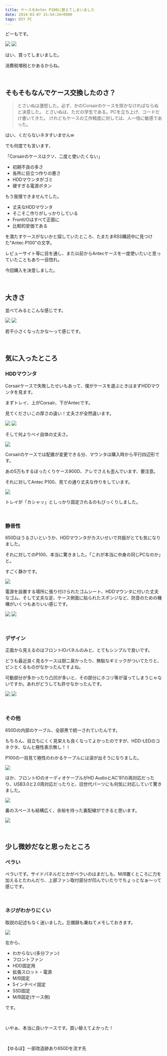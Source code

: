 ```yaml
---
title: ケースをAntec P100に替えてしまいました
date: 2014-03-07 15:54:24+0900
tags: DIY PC
---
```

どーもです。

<img src="https://lh5.googleusercontent.com/-XoKivWIxV-E/UxlZ2n5NcBI/AAAAAAAADBo/889Z-pZBzoI/s640/IMG_1631.JPG" />

<img src="https://lh4.googleusercontent.com/-FijF9e1kEAw/UxlZ1-Dv3PI/AAAAAAAADBs/jEuuzZ2dooA/s640/IMG_1632.JPG" />

はい、買ってしまいました。

消費税増税とかあるからね。

&nbsp;

<!--more-->

## そもそもなんでケース交換したのさ？

> とさいぬは激怒した。必ず、かのCorsairのケースを除かなければならぬと決意した。
> とさいぬは、ただの学生である。PCを立ち上げ、コードだけ書いてきた。
> けれどもケースの工作精度に対しては、人一倍に敏感であった。

はい、くだらないネタすいませんw

でも何度でも言います、

「Corsairのケースはクソ、二度と使いたくない」

* 初期不良の多さ
* 各所に目立つ作りの悪さ
* HDDマウンタがゴミ
* 硬すぎる電源ボタン

もう我慢できませんでした。

* 丈夫なHDDマウンタ
* そこそこ作りがしっかりしている
* FrontI/Oはすべて正面に
* 比較的安価である

を満たすケースがないかと探していたところ、たまたまRSS購読中に見つけた"Antec P100"の文字。

レビューサイト等に目を通し、また以前からAntecケースを一度使いたいと思っていたこともあり一目惚れ。

今回購入を決意しました。

&nbsp;

## 大きさ
並べてみるとこんな感じです。

<img src="https://lh3.googleusercontent.com/-H5O219_iTb8/UxlgFrA3WcI/AAAAAAAADC8/Fho6XuWVX_o/s640/IMG_1647.JPG" />

<img src="https://lh3.googleusercontent.com/-FFPyzXu2m8U/UxlgUaKgqFI/AAAAAAAADDI/-hBoEkBqL5E/s640/IMG_1648.JPG" />

若干小さくなったかな〜って感じです。

&nbsp;

## 気に入ったところ

### HDDマウンタ
Corsairケースで失敗したせいもあって、僕がケースを選ぶときはまずHDDマウンタを見ます。

まずトレイ、上がCorsair、下がAntecです。

見てくださいこの厚さの違い！丈夫さが全然違います。

<img src="https://lh4.googleusercontent.com/-lQ00IRfAIwg/UxlgF2H_IbI/AAAAAAAADDA/4dSMwp3wPLA/s640/IMG_1646.JPG" />

<img src="https://lh3.googleusercontent.com/-vsBALNiZ9kE/UxlgE9iOy5I/AAAAAAAADCw/8dJwC0zfXdU/s640/IMG_1645.JPG" />

そして何よりベイ自体の丈夫さ。

<img src="https://lh5.googleusercontent.com/--RsFqD_rkv0/UxlgXPGPd6I/AAAAAAAADDQ/xVaAret4LVA/s640/IMG_1649.JPG" />

Corsairのケースでは配置が変更できる分、マウンタは購入時から平行四辺形です。

あの5万もするぼったくりケース900D、アレでさえも歪んでいます、要注意。

それに対してAntec P100、見ての通り丈夫な作りをしています。

<img src="https://lh3.googleusercontent.com/-Ogw0EukcURs/UxlaNGTx2rI/AAAAAAAADCE/dP2ecK1_KM0/s640/IMG_1637.JPG" />

トレイが「カシャッ」としっかり固定されるのもびっくりしました。

&nbsp;

### 静音性
650Dはうるさいというか、HDDマウンタがカスいせいで共振がとても気になりました。

それに対してのP100、本当に驚きました。「これが本当に中身の同じPCなのか」と。

すごく静かです。

<img src="https://lh6.googleusercontent.com/-CimvKES9jkU/UxlaKp9WFgI/AAAAAAAADB0/xOIsifRV6Mc/s640/IMG_1640.JPG" />

電源を設置する場所に張り付けられたゴムシート、HDDマウンタに付いた丈夫なゴム、そして丈夫な足、ケース側面に貼られたスポンジなど、防音のための機構がいくつもありいい感じです。

<img src="https://lh6.googleusercontent.com/-7hk661RAqJQ/UxladR0fR8I/AAAAAAAADCU/anqRJi7_zSs/s640/IMG_1642.JPG" />

<img src="https://lh5.googleusercontent.com/-JyM6dG-JIRI/UxlacEOLFaI/AAAAAAAADCM/hzBrroZ-N08/s640/IMG_1641.JPG" />

&nbsp;

### デザイン
正面から見えるのはフロントIOパネルのみと、とてもシンプルで良いです。

どうも最近良く見るケースは厨二臭かったり、無駄なギミックがついてたりと、ピンとくるものがなかったんですよね。

可動部分が多かったり凸凹が多いと、その部分にホコリ等が溜ってしまうじゃないですか。あれがどうしても許せなかったんです。

<img src="https://lh5.googleusercontent.com/-7ghQ34cIZnw/UxlZ0QSuc7I/AAAAAAAADBc/ceabgsSs61M/s640/IMG_1633.JPG" />

<img src="https://lh6.googleusercontent.com/-WXZjVspfqZ4/UxlaLxB9amI/AAAAAAAADB8/CCk6LGV94r4/s640/IMG_1634.JPG" />

&nbsp;

### その他
650Dの内部のケーブル、全部黒で統一されていたんです。

もちろん、目立ちにくく見栄えも良くなってよかったのですが、HDD-LEDのコネクタ、なんと極性表示無し！！

P100の一目見て極性のわかるケーブルには涙が出そうになりました。

<img src="https://lh3.googleusercontent.com/-tgXncYV6OTE/UxlJ5hAzE9I/AAAAAAAADAA/RWGVybqtP6c/s640/IMG_1607.JPG" />

ほか、フロントIOのオーディオケーブルがHD AudioとAC'97の両対応だったり、USB3.0と2.0両対応だったりと、旧世代パーツにも何気に対応していて驚きました。

<img src="https://lh5.googleusercontent.com/-TTBwGeaw1fk/UxlKFmvlT7I/AAAAAAAADAI/uv7CZ95jhOU/s640/IMG_1613.JPG" />

裏のスペースも結構広く、余裕を持った裏配線ができると思います。

<img src="https://lh6.googleusercontent.com/-sTMBbusl0M4/UxlKJlNqXdI/AAAAAAAADAQ/4sP_Ud31CM0/s640/IMG_1625.JPG" />

&nbsp;

## 少し微妙だなと思ったところ

### ペラい
ペラいです。サイドパネルだとかがペラいのはまだしも、M/B置くところに力を加えるとたわんだり、上部ファン取付部分が凹んでいたりでちょっとなぁ〜って感じです。

&nbsp;

### ネジがわかりにくい
取説の記述もなく迷いました。忘備録も兼ねてメモしておきます。

<img src="https://lh4.googleusercontent.com/-WIFbzKUjLtI/UxlR8d0RDnI/AAAAAAAADBI/GK6ZIJb4k5o/s640/IMG_1609.JPG" />

左から、

* わからない(多分ファン)
* フロントファン
* HDD固定用
* 拡張スロット・電源
* M/B固定
* 5インチベイ固定
* SSD固定
* M/B固定(ケース側)

です。

&nbsp;

いやぁ、本当に良いケースです。買い替えてよかった！

&nbsp;

【ゆるぼ】一部改造跡あり650Dを流す先
